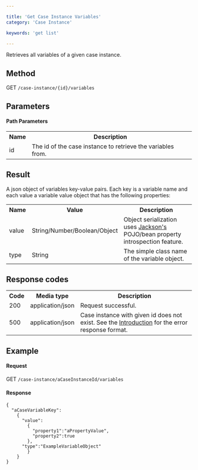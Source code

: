 ```yaml
---

title: 'Get Case Instance Variables'
category: 'Case Instance'

keywords: 'get list'

---
```



Retrieves all variables of a given case instance.


Method
------

GET `/case-instance/{id}/variables`


Parameters
----------
  
#### Path Parameters

<table class="table table-striped">
  <tr>
    <th>Name</th>
    <th>Description</th>
  </tr>
  <tr>
    <td>id</td>
    <td>The id of the case instance to retrieve the variables from.</td>
  </tr>
</table>


Result
------

A json object of variables key-value pairs.
Each key is a variable name and each value a variable value object that has the following properties:

<table class="table table-striped">
  <tr>
    <th>Name</th>
    <th>Value</th>
    <th>Description</th>
  </tr>
  <tr>
    <td>value</td>
    <td>String/Number/Boolean/Object</td>
    <td>Object serialization uses <a href="http://jackson.codehaus.org">Jackson's</a> POJO/bean property introspection feature.</td>
  </tr>
  <tr>
    <td>type</td>
    <td>String</td>
    <td>The simple class name of the variable object.</td>
  </tr>
</table>

  
Response codes
--------------  

<table class="table table-striped">
  <tr>
    <th>Code</th>
    <th>Media type</th>
    <th>Description</th>
  </tr>
  <tr>
    <td>200</td>
    <td>application/json</td>
    <td>Request successful.</td>
  </tr>
  <tr>
    <td>500</td>
    <td>application/json</td>
    <td>Case instance with given id does not exist. See the <a href="ref:#overview-introduction">Introduction</a> for the error response format.</td>
  </tr>
</table>

  
Example
-------

#### Request

GET `/case-instance/aCaseInstanceId/variables`
  
#### Response

    {
      "aCaseVariableKey":
        {
          "value":
            {
              "property1":"aPropertyValue",
              "property2":true
            },
          "type":"ExampleVariableObject"
            }
        }
    }